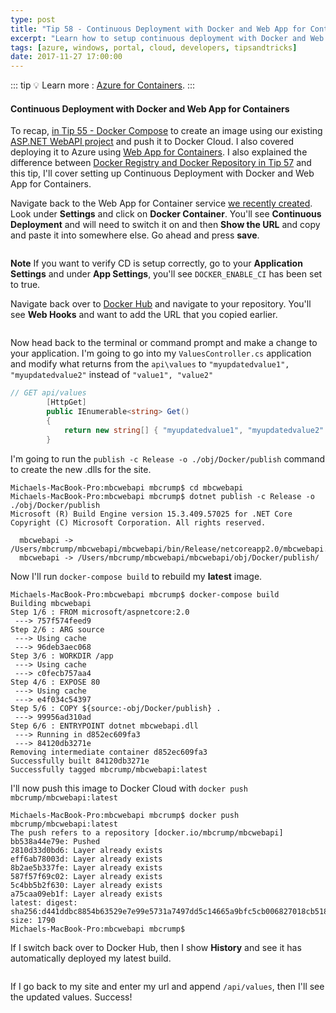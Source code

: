 ```yaml
---
type: post
title: "Tip 58 - Continuous Deployment with Docker and Web App for Containers"
excerpt: "Learn how to setup continuous deployment with Docker and Web App for Containers"
tags: [azure, windows, portal, cloud, developers, tipsandtricks]
date: 2017-11-27 17:00:00
---
```


::: tip
:bulb: Learn more : [Azure for Containers](https://docs.microsoft.com/azure/containers/?WT.mc_id=docs-azuredevtips-micrum).
:::

#### Continuous Deployment with Docker and Web App for Containers

To recap, [in Tip 55 - Docker Compose](tip55.html) to create an image using our existing [ASP.NET WebAPI project](tip54.html) and push it to Docker Cloud. I also covered deploying it to Azure using [Web App for Containers](tip56.html). I also explained the difference between [Docker Registry and Docker Repository in Tip 57](tip57.html) and this tip, I'll cover setting up Continuous Deployment with Docker and Web App for Containers. 

Navigate back to the Web App for Container service [we recently created](tip56.html). Look under **Settings** and click on **Docker Container**. You'll see **Continuous Deployment** and will need to switch it on and then **Show the URL** and copy and paste it into somewhere else. Go ahead and press **save**. 

<img :src="$withBase('/files/dockercd1.png')">

**Note** If you want to verify CD is setup correctly, go to your **Application Settings** and under **App Settings**, you'll see `DOCKER_ENABLE_CI` has been set to true. 


Navigate back over to [Docker Hub](https://hub.docker.com/r/mbcrump/mbcwebapi/) and navigate to your repository. You'll see **Web Hooks** and want to add the URL that you copied earlier. 

<img :src="$withBase('/files/dockercd2.png')">

Now head back to the terminal or command prompt and make a change to your application. I'm going to go into my `ValuesController.cs` application and modify what returns from the `api\values` to `"myupdatedvalue1", "myupdatedvalue2"` instead of `"value1", "value2"` 

```csharp
// GET api/values
        [HttpGet]
        public IEnumerable<string> Get()
        {
            return new string[] { "myupdatedvalue1", "myupdatedvalue2" };
        }
```

I'm going to run the `publish -c Release -o ./obj/Docker/publish` command to create the new .dlls for the site. 

```text
Michaels-MacBook-Pro:mbcwebapi mbcrump$ cd mbcwebapi
Michaels-MacBook-Pro:mbcwebapi mbcrump$ dotnet publish -c Release -o ./obj/Docker/publish
Microsoft (R) Build Engine version 15.3.409.57025 for .NET Core
Copyright (C) Microsoft Corporation. All rights reserved.

  mbcwebapi -> /Users/mbcrump/mbcwebapi/mbcwebapi/bin/Release/netcoreapp2.0/mbcwebapi.dll
  mbcwebapi -> /Users/mbcrump/mbcwebapi/mbcwebapi/obj/Docker/publish/
```

Now I'll run `docker-compose build` to rebuild my **latest** image. 

```text
Michaels-MacBook-Pro:mbcwebapi mbcrump$ docker-compose build
Building mbcwebapi
Step 1/6 : FROM microsoft/aspnetcore:2.0
 ---> 757f574feed9
Step 2/6 : ARG source
 ---> Using cache
 ---> 96deb3aec068
Step 3/6 : WORKDIR /app
 ---> Using cache
 ---> c0fecb757aa4
Step 4/6 : EXPOSE 80
 ---> Using cache
 ---> e4f034c54397
Step 5/6 : COPY ${source:-obj/Docker/publish} .
 ---> 99956ad310ad
Step 6/6 : ENTRYPOINT dotnet mbcwebapi.dll
 ---> Running in d852ec609fa3
 ---> 84120db3271e
Removing intermediate container d852ec609fa3
Successfully built 84120db3271e
Successfully tagged mbcrump/mbcwebapi:latest
```

I'll now push this image to Docker Cloud with `docker push mbcrump/mbcwebapi:latest`

```text
Michaels-MacBook-Pro:mbcwebapi mbcrump$ docker push mbcrump/mbcwebapi:latest
The push refers to a repository [docker.io/mbcrump/mbcwebapi]
bb538a44e79e: Pushed 
2810d33d0bd6: Layer already exists 
eff6ab78003d: Layer already exists 
8b2ae5b337fe: Layer already exists 
587f57f69c02: Layer already exists 
5c4bb5b2f630: Layer already exists 
a75caa09eb1f: Layer already exists 
latest: digest: sha256:d441ddbc8854b63529e7e99e5731a7497dd5c14665a9bfc5cb006827018cb518 size: 1790
Michaels-MacBook-Pro:mbcwebapi mbcrump$ 
```

If I switch back over to Docker Hub, then I show **History** and see it has automatically deployed my latest build. 

<img :src="$withBase('/files/dockercd3.png')">

If I go back to my site and enter my url and append `/api/values`, then I'll see the updated values. Success!

<img :src="$withBase('/files/dockercd4.png')">

